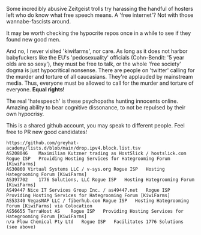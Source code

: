 Some incredibly abusive Zeitgeist trolls try harassing the handful of hosters left who do know what free speech means. A 'free internet'? Not with those wannabe-fascists around.

It may be worth checking the hypocrite repos once in a while to see if they found new good men. 

And no, I never visited 'kiwifarms', nor care. As long as it does not harbor babyfuckers like the EU's 'pedosexuality' officials (Cohn-Bendit: '5 year olds are so sexy'), they must be free to talk, or the whole 'free society' dogma is just hypocritical nonsense. There are people on 'twitter' calling for the murder and torture of all caucasians. They're applauded by mainstream media. Thus, everyone must be allowed to call for the murder and torture of everyone. **Equal rights!**

The real 'hatespeech' is these psychopaths hunting innocents online. Amazing ability to bear cognitive dissonance, to not be repulsed by their own hypocrisy.

This is a shared github account, you may speak to different people. Feel free to PR new good candidates!

```
https://github.com/greyhat-academy/lists.d/blob/main/drop.ipv4.block.list.tsv		
AS208046	Maximilian Kutzner trading as HostSlick / hostslick.com	Rogue ISP	Providing Hosting Services for Hategrooming Forum [KiwiFarms]
AS30860	Virtual Systems LLC / v-sys.org	Rogue ISP	Hosting Hategrooming Forum [KiwiFarms]
AS397702	1776 Solutions, LLC	Rogue ISP	Hosting Hategrooming Forum [KiwiFarms]
AS49447	Nice IT Services Group Inc. / as49447.net	Rogue ISP	Providing Hosting Services for Hategrooming Forum [KiwiFarms]
AS53340	VegasNAP LLC / fiberhub.com	Rogue ISP	Hosting Hategrooming Forum [KiwiFarms] via Colocation
AS56655	TerraHost AS	Rogue ISP	Providing Hosting Services for Hategrooming Forum [KiwiFarms]
n/a	Flow Chemical Pty Ltd	Rogue ISP	Facilitates 1776 Solutions (see above)
```
